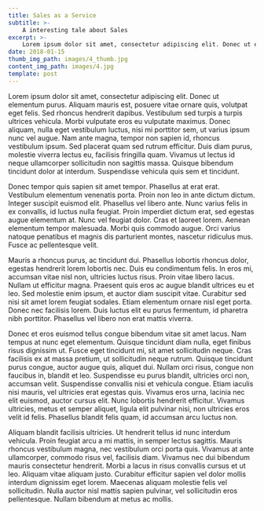 ```yaml
---
title: Sales as a Service
subtitle: >-
    A interesting tale about Sales
excerpt: >-
    Lorem ipsum dolor sit amet, consectetur adipiscing elit. Donec ut elementum purus. 
date: 2018-01-15
thumb_img_path: images/4_thumb.jpg
content_img_path: images/4.jpg
template: post
---
```


Lorem ipsum dolor sit amet, consectetur adipiscing elit. Donec ut elementum purus. Aliquam mauris est, posuere vitae ornare quis, volutpat eget felis. Sed rhoncus hendrerit dapibus. Vestibulum sed turpis a turpis ultrices vehicula. Morbi vulputate eros eu vulputate maximus. Donec aliquam, nulla eget vestibulum luctus, nisi mi porttitor sem, ut varius ipsum nunc vel augue. Nam ante magna, tempor non sapien id, rhoncus vestibulum ipsum. Sed placerat quam sed rutrum efficitur. Duis diam purus, molestie viverra lectus eu, facilisis fringilla quam. Vivamus ut lectus id neque ullamcorper sollicitudin non sagittis massa. Quisque bibendum tincidunt dolor at interdum. Suspendisse vehicula quis sem et tincidunt.

Donec tempor quis sapien sit amet tempor. Phasellus at erat erat. Vestibulum elementum venenatis porta. Proin non leo in ante dictum dictum. Integer suscipit euismod elit. Phasellus vel libero ante. Nunc varius felis in ex convallis, id luctus nulla feugiat. Proin imperdiet dictum erat, sed egestas augue elementum at. Nunc vel feugiat dolor. Cras et laoreet lorem. Aenean elementum tempor malesuada. Morbi quis commodo augue. Orci varius natoque penatibus et magnis dis parturient montes, nascetur ridiculus mus. Fusce ac pellentesque velit.

Mauris a rhoncus purus, ac tincidunt dui. Phasellus lobortis rhoncus dolor, egestas hendrerit lorem lobortis nec. Duis eu condimentum felis. In eros mi, accumsan vitae nisl non, ultricies luctus risus. Proin vitae libero lacus. Nullam ut efficitur magna. Praesent quis eros ac augue blandit ultrices eu et leo. Sed molestie enim ipsum, et auctor diam suscipit vitae. Curabitur sed nisi sit amet lorem feugiat sodales. Etiam elementum ornare nisl eget porta. Donec nec facilisis lorem. Duis luctus elit eu purus fermentum, id pharetra nibh porttitor. Phasellus vel libero non erat mattis viverra.

Donec et eros euismod tellus congue bibendum vitae sit amet lacus. Nam tempus at nunc eget elementum. Quisque tincidunt diam nulla, eget finibus risus dignissim ut. Fusce eget tincidunt mi, sit amet sollicitudin neque. Cras facilisis ex at massa pretium, ut sollicitudin neque rutrum. Quisque tincidunt purus congue, auctor augue quis, aliquet dui. Nullam orci risus, congue non faucibus in, blandit et leo. Suspendisse eu purus blandit, ultricies orci non, accumsan velit. Suspendisse convallis nisi et vehicula congue. Etiam iaculis nisi mauris, vel ultricies erat egestas quis. Vivamus eros urna, lacinia nec elit euismod, auctor cursus elit. Nunc lobortis hendrerit efficitur. Vivamus ultricies, metus et semper aliquet, ligula elit pulvinar nisi, non ultricies eros velit id felis. Phasellus blandit felis quam, id accumsan arcu luctus non.

Aliquam blandit facilisis ultricies. Ut hendrerit tellus id nunc interdum vehicula. Proin feugiat arcu a mi mattis, in semper lectus sagittis. Mauris rhoncus vestibulum magna, nec vestibulum orci porta quis. Vivamus at ante ullamcorper, commodo risus vel, facilisis diam. Vivamus nec dui bibendum mauris consectetur hendrerit. Morbi a lacus in risus convallis cursus et ut leo. Aliquam vitae aliquam justo. Curabitur efficitur sapien vel dolor mollis interdum dignissim eget lorem. Maecenas aliquam molestie felis vel sollicitudin. Nulla auctor nisl mattis sapien pulvinar, vel sollicitudin eros pellentesque. Nullam bibendum at metus ac mollis.


